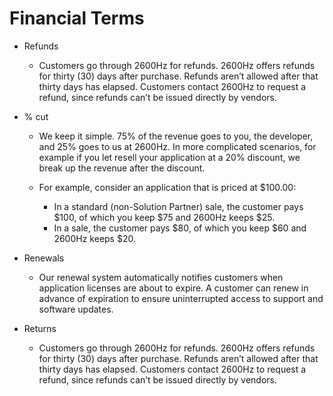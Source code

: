 # Financial Terms
* Refunds 
    * Customers go through 2600Hz for refunds. 2600Hz offers refunds for thirty (30) days after purchase. Refunds aren’t allowed after that thirty days has elapsed. Customers contact 2600Hz to request a refund, since refunds can’t be issued directly by vendors.
    
* % cut 
    * We keep it simple. 75% of the revenue goes to you, the developer, and 25% goes to us at 2600Hz. In more complicated scenarios, for example if you let <comarketing campaign> resell your application at a 20% discount, we break up the revenue after the discount. 
     
     * For example, consider an application that is priced at $100.00:
        * In a standard (non-Solution Partner) sale, the customer pays $100, of which you keep $75 and 2600Hz keeps $25.
        * In a <comarketing campaign> sale, the customer pays $80, of which you keep $60 and 2600Hz keeps $20.
    
* Renewals 
    * Our renewal system automatically notifies customers when application licenses are about to expire. A customer can renew in advance of expiration to ensure uninterrupted access to support and software updates.
    
* Returns 
    * Customers go through 2600Hz for refunds. 2600Hz offers refunds for thirty (30) days after purchase. Refunds aren’t allowed after that thirty days has elapsed. Customers contact 2600Hz to request a refund, since refunds can’t be issued directly by vendors. 
